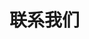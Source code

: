 <!--
 * @Author: bingbing.geng
 * @Date: 2022-09-15 13:50:56
 * @LastEditTime: 2022-09-15 14:37:54
 * @FilePath: \vitepress-starter\docs\about\index.md
-->
<!-- docs/Forms/index.md -->
# 联系我们
